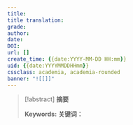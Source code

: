 ```yaml
---
title: 
title translation: 
grade: 
author: 
date: 
DOI: 
url: []
create_time: {{date:YYYY-MM-DD HH:mm}}
uid: {{date:YYYYMMDDHHmm}}
cssclass: academia, academia-rounded
banner: "![[]]"
---
```


> [!abstract] **摘要**
> 
>**Keywords:** 
>**关键词：**
